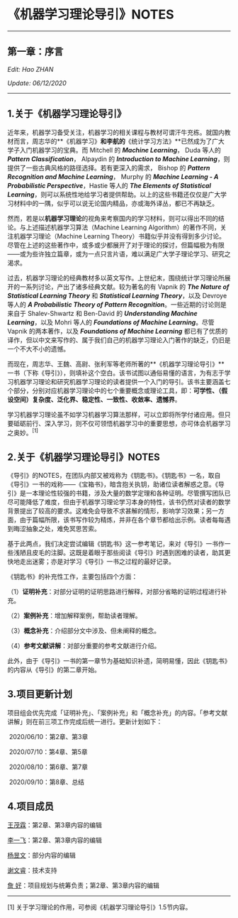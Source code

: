 # 《机器学习理论导引》NOTES

---

## 第一章：序言

*Edit: Hao ZHAN*

*Update: 06/12/2020*

---

## 1.关于《机器学习理论导引》

近年来，机器学习备受关注，机器学习的相关课程与教材可谓汗牛充栋。就国内教材而言，周志华的**《机器学习》**和李航的**《统计学习方法》**已然成为了广大学子入门机器学习的宝典。而 Mitchell 的 ***Machine Learning***， Duda 等人的 ***Pattern Classification***， Alpaydin 的 ***Introduction to Machine Learning***，则提供了一些古典风格的路径选择。若有更深入的需求， Bishop 的 ***Pattern Recognition and Machine Learning***， Murphy 的 ***Machine Learning - A Probabilistic Perspective***，Hastie 等人的 ***The Elements of Statistical Learning***，则可以系统性地给学习者提供帮助。以上的这些书籍还仅仅是广大学习材料中的一隅，似乎可以说无论国内精品，亦或海外译丛，都已不再缺乏。

然而，若是以**机器学习理论**的视角来考察国内的学习材料，则可以得出不同的结论。与上述描述机器学习算法（Machine Learning Algorithm）的著作不同，关注机器学习理论（Machine Learning Theory）书籍似乎并没有得到多少讨论。尽管在上述的这些著作中，或多或少都展开了对于理论的探讨，但篇幅极为有限——或为些许独立篇章，或为一点只言片语，难以满足广大学子理论学习、研究之渴求。

过去，机器学习理论的经典教材多以英文写作。上世纪末，围绕统计学习理论所展开的一系列讨论，产出了诸多经典文献。较为著名的有 Vapnik 的 ***The Nature of Statistical Learning Theory*** 和 ***Statistical Learning Theory***，以及 Devroye 等人的 ***A Probabilistic Theory of Pattern Recognition***。一些近期的讨论则是来自于 Shalev-Shwartz 和 Ben-David 的 ***Understanding Machine Learning***，以及 Mohri 等人的 ***Foundations of Machine Learning***。尽管 Vapnik 的两本著作，以及 ***Foundations of Machine Learning*** 都已有了优质的译作，但以中文来写作的、属于我们自己的机器学习理论入门著作的缺乏，仍旧是一个不大不小的遗憾。

而现在，周志华、王魏、高尉、张利军等老师所著的**《机器学习理论导引》**一书（下称《导引》），则填补这个空白。该书试图以通俗易懂的语言，为有志于学习机器学习理论和研究机器学习理论的读者提供一个入门的导引。该书主要涵盖七个部分，分别对应机器学习理论中的七个重要概念或理论工具，即：**可学性、（假设空间）复杂度、泛化界、稳定性、一致性、收敛率、遗憾界**。

学习机器学习理论虽不如学习机器学习算法那样，可以立即将所学付诸应用。但只要砥砺前行、深入学习，则不仅可领悟机器学习中的重要思想，亦可体会机器学习之奥妙。<sup>[1]</sup> 

## 2.关于《机器学习理论导引》NOTES

《导引》的NOTES，在团队内部又被戏称为《钥匙书》。《钥匙书》一名，取自《导引》一书的戏称——《宝箱书》，暗含抱关执钥，助诸位读者解惑之意。《导引》是一本理论性较强的书籍，涉及大量的数学定理和各种证明。尽管撰写团队已尽可能降低了难度，但由于机器学习理论学习本身的特性，该书仍然对读者的数学背景提出了较高的要求。这难免会导致不求甚解的情形，影响学习效果；另一方面，由于篇幅所限，该书写作较为精炼，并非在各个章节都给出示例。读者每每遇到晦涩抽象之处，难免冥思苦索。

基于此两点，我们决定尝试编辑《钥匙书》这一参考笔记，来对《导引》一书作一些浅陋且皮毛的注脚。这既是着眼于那些阅读《导引》时遇到困难的读者，助其更快地走出迷雾；亦是对学习《导引》一书之过程的最好记录。

《钥匙书》的补充性工作，主要包括四个方面：

（1）**证明补充**：对部分证明的证明思路进行解释，对部分省略的证明过程进行补充。

（2）**案例补充**：增加解释案例，帮助读者理解。

（3）**概念补充**：介绍部分文中涉及、但未阐释的概念。

（4）**参考文献讲解**：对部分重要的参考文献进行介绍。

此外，由于《导引》一书的第一章节为基础知识补遗，简明易懂，因此《钥匙书》的内容从《导引》的第二章开始。



## 3.项目更新计划

项目组会优先完成「证明补充」、「案例补充」和「概念补充」的内容。「参考文献讲解」则在前三项工作完成后统一进行。更新计划如下：

​	2020/06/10：第2章、第3章

​	2020/07/10：第4章、第5章

​	2020/08/10：第6章、第7章

​	2020/09/10：第8章、总结



## 4.项目成员

[王茂霖](https://github.com/mlw67)：第2章、第3章内容的编辑			

[李一飞](https://github.com/leafy-lee)：第2章、第3章内容的编辑

[杨昱文](https://github.com/youngfish42)：部分内容的编辑

[谢文睿](https://github.com/Sm1les)：技术支持

[詹	好](https://github.com/zhanhao93)：项目规划与统筹负责；第2章、第3章内容的编辑



---

[1] 关于学习理论的作用，可参阅《机器学习理论导引》1.5节内容。

